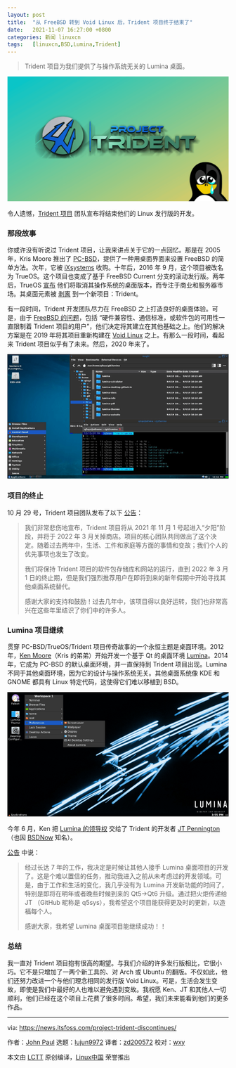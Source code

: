```yaml
---
layout: post
title:	"从 FreeBSD 转到 Void Linux 后，Trident 项目终于结束了"
date:	2021-11-07 16:27:00 +0800 
categories:	新闻 linuxcn 
tags:	[linuxcn,BSD,Lumina,Trident]
---
```




> 
> Trident 项目为我们提供了与操作系统无关的 Lumina 桌面。
> 
> 
> 


![](/Asserts/Images/album/202111/07/162742xrpinzp8r15trcns.png)


令人遗憾，[Trident 项目](https://project-trident.org/) 团队宣布将结束他们的 Linux 发行版的开发。


### 那段故事


你或许没有听说过 Trident 项目，让我来讲点关于它的一点回忆。那是在 2005 年，Kris Moore 推出了 [PC-BSD](https://en.wikipedia.org/wiki/TrueOS)，提供了一种用桌面界面来设置 FreeBSD 的简单方法。次年，它被 [iXsystems](http://ixsystems.com/) 收购。十年后，2016 年 9 月，这个项目被改名为 TrueOS。这个项目也变成了基于 FreeBSD Current 分支的滚动发行版。两年后，TrueOS [宣布](https://itsfoss.com/trueos-plan-change/) 他们将取消其操作系统的桌面版本，而专注于商业和服务器市场。其桌面元素被 [剥离](https://itsfoss.com/project-trident-interview/) 到一个新项目：Trident。


有一段时间，Trident 开发团队尽力在 FreeBSD 之上打造良好的桌面体验。可是，由于 [FreeBSD 的问题](https://project-trident.org/post/os_migration/)，包括 “硬件兼容性、通信标准，或软件包的可用性一直限制着 Trident 项目的用户”，他们决定将其建立在其他基础之上。他们的解决方案是在 2019 年将其项目重新构建在 [Void Linux](https://voidlinux.org/) 之上。有那么一段时间，看起来 Trident 项目似乎有了未来。然后，2020 年来了。


![Trident 桌面](/Asserts/Images/album/202111/07/162742wqiueexebuobuczu.png)


### 项目的终止


10 月 29 号，Trident 项目团队发布了以下 [公告](https://project-trident.org/post/2021-10-29_sunset/)：



> 
> 我们非常悲伤地宣布，Trident 项目将从 2021 年 11 月 1 号起进入“夕阳”阶段，并将于 2022 年 3 月关掉商店。项目的核心团队共同做出了这个决定。随着过去两年中，生活、工件和家庭等方面的事情和变故；我们个人的优先事项也发生了改变。
> 
> 
> 我们将保持 Trident 项目的软件包存储库和网站的运行，直到 2022 年 3 月 1 日的终止期，但是我们强烈推荐用户在即将到来的新年假期中开始寻找其他桌面系统替代。
> 
> 
> 感谢大家的支持和鼓励！过去几年中，该项目得以良好运转，我们也非常高兴在这些年里结识了你们中的许多人。
> 
> 
> 


### Lumina 项目继续


贯穿 PC-BSD/TrueOS/Trident 项目传奇故事的一个永恒主题是桌面环境。2012 年，[Ken Moore](https://github.com/beanpole135)（Kris 的弟弟）开始开发一个基于 Qt 的桌面环境 [Lumina](https://lumina-desktop.org/)。2014 年，它成为 PC-BSD 的默认桌面环境，并一直保持到 Trident 项目出现。Lumina 不同于其他桌面环境，因为它的设计与操作系统无关。其他桌面系统像 KDE 和 GNOME 都具有 Linux 特定代码，这使得它们难以移植到 BSD。


![Lumina 桌面环境](/Asserts/Images/album/202111/07/162743a5a0m3sr8bs5omk7.png)


今年 6 月，Ken 把 [Lumina 的领导权](https://lumina-desktop.org/post/2021-06-23/) 交给了 Trident 的开发者 [JT Pennington](https://github.com/q5sys)（也因 [BSDNow](https://www.bsdnow.tv/) 知名）。


[公告](https://lumina-desktop.org/post/2021-06-23/) 中说：



> 
> 经过长达 7 年的工作，我决定是时候让其他人接手 Lumina 桌面项目的开发了。这是个难以置信的任务，推动我进入之前从未考虑过的开发领域。可是，由于工作和生活的变化，我几乎没有为 Lumina 开发新功能的时间了，特别是即将在明年或者晚些时候到来的 Qt5->Qt6 升级。通过把火炬传递给 JT （GitHub 昵称是 q5sys），我希望这个项目能获得更及时的更新，以造福每个人。
> 
> 
> 感谢大家，我希望 Lumina 桌面项目能继续成功！！
> 
> 
> 


### 总结


我一直对 Trident 项目抱有很高的期望。与我们介绍的许多发行版相比，它很小巧。它不是只增加了一两个新工具的、对 Arch 或 Ubuntu 的翻版。不仅如此，他们还努力改进一个与他们理念相同的发行版 Void Linux。可是，生活会发生变故，即使是我们中最好的人也难以避免遇到变故。我祝愿 Ken、JT 和其他人一切顺利，他们已经在这个项目上花费了很多时间。希望，我们未来能看到他们的更多作品。




---


via: <https://news.itsfoss.com/project-trident-discontinues/>


作者：[John Paul](https://news.itsfoss.com/author/john/) 选题：[lujun9972](https://github.com/lujun9972) 译者：[zd200572](https://github.com/zd200572) 校对：[wxy](https://github.com/wxy)


本文由 [LCTT](https://github.com/LCTT/TranslateProject) 原创编译，[Linux中国](https://linux.cn/) 荣誉推出
